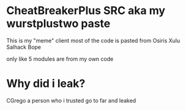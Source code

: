# CheatBreakerPlus SRC aka my wurstplustwo paste

This is my "meme" client 
most of the code is pasted from 
Osiris
Xulu
Salhack
Bope

only like 5 modules are from my own code 

# Why did i leak?

CGrego a person who i trusted go to far and leaked 
 
